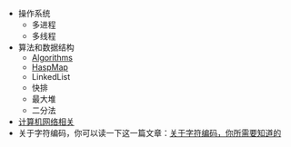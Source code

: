 - 操作系统
    - 多进程
    - 多线程
- 算法和数据结构 
    - [Algorithms](https://github.com/BryceLee/algorithms-learning)
    - [HaspMap](https://github.com/BryceLee/algorithms-learning/blob/master/data-structure/java/hashmap.md)
    - LinkedList
    - 快排
    - 最大堆
    - 二分法
- [计算机网络相关](https://github.com/BryceLee/android-compass/blob/master/networkProtocol.md)
- 关于字符编码，你可以读一下这一篇文章：[关于字符编码，你所需要知道的](https://www.cnblogs.com/kevinyang/archive/2010/06/18/1760597.html)

